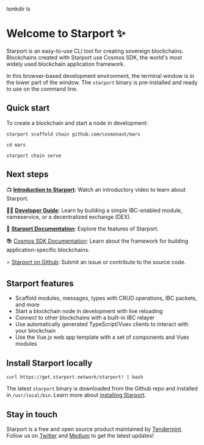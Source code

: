 lsmkdir ls
# Welcome to Starport ✨

Starport is an easy-to-use CLI tool for creating sovereign blockchains. Blockchains created with Starport use Cosmos SDK, the world's most widely used blockchain application framework.

In this browser-based development environment, the terminal window is in the lower part of the window. The `starport` binary is pre-installed and ready to use on the command line.

## Quick start

To create a blockchain and start a node in development:

```
starport scaffold chain github.com/cosmonaut/mars

cd mars

starport chain serve
```

## Next steps

📺 **[Introduction to Starport](https://www.youtube.com/watch?v=5RqAIE0b8Kw)**: Watch an introductory video to learn about Starport.

🧑‍🏫 **[Developer Guide](https://docs.starport.network/guide/)**: Learn by building a simple IBC-enabled module, nameservice, or a decentralized exchange (DEX).

📕 **[Starport Documentation](https://docs.starport.network)**: Explore the features of Starport.

📚 [Cosmos SDK Documentation](https://docs.cosmos.network): Learn about the framework for building application-specific blockchains.

⭐️ [Starport on Github](https://github.com/tendermint/starport): Submit an issue or contribute to the source code.

## Starport features

* Scaffold modules, messages, types with CRUD operations, IBC packets, and more
* Start a blockchain node in development with live reloading
* Connect to other blockchains with a built-in IBC relayer
* Use automatically generated TypeScript/Vuex clients to interact with your blockchain
* Use the Vue.js web app template with a set of components and Vuex modules

## Install Starport locally

```
curl https://get.starport.network/starport! | bash
```

The latest `starport` binary is downloaded from the Github repo and installed in `/usr/local/bin`. Learn more about [installing Starport](https://docs.starport.network/guide/install.html).

## Stay in touch

Starport is a free and open source product maintained by [Tendermint](https://tendermint.com). Follow us on [Twitter](https://twitter.com/starportHQ) and [Medium](https://medium.com/tendermint) to get the latest updates!
